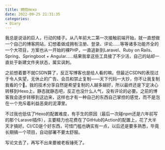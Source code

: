 ```yaml
---
title: 拥抱Hexo
date: 2022-09-25 21:31:35
categories:
- Diary
---
```

我总是说话的巨人，行动的矮子。从八年前大二第一次接触前端开始，就一直想做一个自己的博客网站，幻想着做成拥有注册、登录、评论……等等诸多功能齐全的一个大项目，方案也从一开始的裸PHP，一直追新到Laravel、Ruby on Rails、Spring、Springboot + Angular……结果我拿这些工具接了不少活，自己的站却一直处于新建文件夹状态，属实讽刺。

之前想着要不就CSDN算了，反正写博客也是给人看的嘛。但最近CSDN的表现过于令人失望，无休止的广告、会员和禁止复制——天下代码一大抄，你不让我复制我看的个🔨。我的技术分享自然是希望复制的人越多越好，所以最终还是下定决心转移到Hexo上，静态就静态吧，反正也没什么人气，没有评论的必要。之前的博客我会逐步转移到这边来，这样也才有一种自己的东西自己掌控的感觉，而不是泡在一个充斥着利益恶臭的泥潭里。

不过我也低估了Hexo的配置难度，有手生的原因（最后一次碰npm还是六年前写的那个Laravel插件），主要精力也花费在了GitHub的Action的配置上，花了大半天才搞好。CI/CD是个好东西，可惜门槛也确实有一点，以后还是要多熟悉，毕竟长期搞一个项目，自动部署不要太舒服。

写论文去了，再写不出来要被老板锤死了。